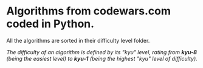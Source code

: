 # Algorithms from codewars.com coded in Python.

All the algorithms are sorted in their difficulty level folder.

*The difficulty of an algorithm is defined by its "kyu" level, rating from **kyu-8** (being the easiest level) to **kyu-1** (being the highest "kyu" level of difficulty).*
